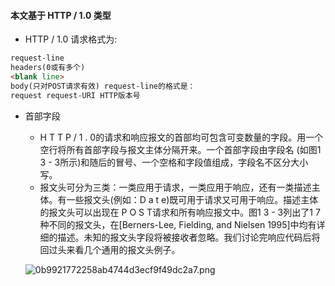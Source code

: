 #### 本文基于 HTTP / 1.0 类型
- HTTP / 1.0 请求格式为:
```html
request-line
headers(0或有多个)
<blank line>
body(只对POST请求有效) request-line的格式是：
request request-URI HTTP版本号
```
- 首部字段
	- H T T P / 1 . 0的请求和响应报文的首部均可包含可变数量的字段。用一个空行将所有首部字段与报文主体分隔开来。一个首部字段由字段名 (如图1 3 - 3所示)和随后的冒号、一个空格和字段值组成，字段名不区分大小写。
	- 报文头可分为三类：一类应用于请求，一类应用于响应，还有一类描述主体。有一些报文头(例如：D a t e)既可用于请求又可用于响应。描述主体的报文头可以出现在 P O S T请求和所有响应报文中。图1 3 - 3列出了1 7种不同的报文头，在[Berners-Lee, Fielding, and Nielsen 1995]中均有详细的描述。未知的报文头字段将被接收者忽略。我们讨论完响应代码后将回过头来看几个通用的报文头例子。
	
	![0b9921772258ab4744d3ecf9f49dc2a7.png](../_resources/0b9921772258ab4744d3ecf9f49dc2a7.png)